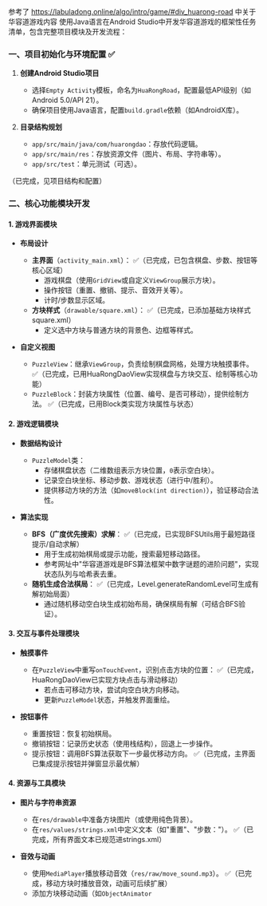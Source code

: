 参考了 https://labuladong.online/algo/intro/game/#div_huarong-road 中关于华容道游戏内容
使用Java语言在Android Studio中开发华容道游戏的框架性任务清单，包含完整项目模块及开发流程：


### **一、项目初始化与环境配置**  ✅
1. **创建Android Studio项目**  
   - 选择`Empty Activity`模板，命名为`HuaRongRoad`，配置最低API级别（如Android 5.0/API 21）。  
   - 确保项目使用Java语言，配置`build.gradle`依赖（如AndroidX库）。  

2. **目录结构规划**  
   - `app/src/main/java/com/huarongdao`：存放代码逻辑。  
   - `app/src/main/res`：存放资源文件（图片、布局、字符串等）。  
   - `app/src/test`：单元测试（可选）。  

（已完成，见项目结构和配置）


### **二、核心功能模块开发**
#### **1. 游戏界面模块**
- **布局设计**  
  - **主界面**（`activity_main.xml`）：  ✅（已完成，已包含棋盘、步数、按钮等核心区域）
    - 游戏棋盘（使用`GridView`或自定义`ViewGroup`展示方块）。  
    - 操作按钮（重置、撤销、提示、音效开关等）。  
    - 计时/步数显示区域。  
  - **方块样式**（`drawable/square.xml`）：  ✅（已完成，已添加基础方块样式square.xml）
    - 定义选中方块与普通方块的背景色、边框等样式。  

- **自定义视图**  
  - `PuzzleView`：继承`ViewGroup`，负责绘制棋盘网格，处理方块触摸事件。  ✅（已完成，已用HuaRongDaoView实现棋盘与方块交互、绘制等核心功能）
  - `PuzzleBlock`：封装方块属性（位置、编号、是否可移动），提供绘制方法。  ✅（已完成，已用Block类实现方块属性与状态）

#### **2. 游戏逻辑模块**
- **数据结构设计**  
  - `PuzzleModel`类：  
    - 存储棋盘状态（二维数组表示方块位置，`0`表示空白块）。  
    - 记录空白块坐标、移动步数、游戏状态（进行中/胜利）。  
    - 提供移动方块的方法（如`moveBlock(int direction)`），验证移动合法性。  

- **算法实现**  
  - **BFS（广度优先搜索）求解**：  ✅（已完成，已实现BFSUtils用于最短路径提示/自动求解）
    - 用于生成初始棋局或提示功能，搜索最短移动路径。  
    - 参考网址中"华容道游戏是BFS算法框架中数字谜题的进阶问题"，实现状态队列与哈希表去重。  
  - **随机生成合法棋局**：  ✅（已完成，Level.generateRandomLevel可生成有解初始局面）
    - 通过随机移动空白块生成初始布局，确保棋局有解（可结合BFS验证）。  

#### **3. 交互与事件处理模块**
- **触摸事件**  
  - 在`PuzzleView`中重写`onTouchEvent`，识别点击方块的位置：  ✅（已完成，HuaRongDaoView已实现方块点击与滑动移动）
    - 若点击可移动方块，尝试向空白块方向移动。  
    - 更新`PuzzleModel`状态，并触发界面重绘。  

- **按钮事件**  
  - 重置按钮：恢复初始棋局。  
  - 撤销按钮：记录历史状态（使用栈结构），回退上一步操作。  
  - 提示按钮：调用BFS算法获取下一步最优移动方向。  ✅（已完成，主界面已集成提示按钮并弹窗显示最优解）

#### **4. 资源与工具模块**
- **图片与字符串资源**  
  - 在`res/drawable`中准备方块图片（或使用纯色背景）。  
  - 在`res/values/strings.xml`中定义文本（如"重置"、"步数："）。  ✅（已完成，所有界面文本已规范进strings.xml）

- **音效与动画**  
  - 使用`MediaPlayer`播放移动音效（`res/raw/move_sound.mp3`）。  ✅（已完成，移动方块时播放音效，动画可后续扩展）
  - 添加方块移动动画（如`ObjectAnimator`
